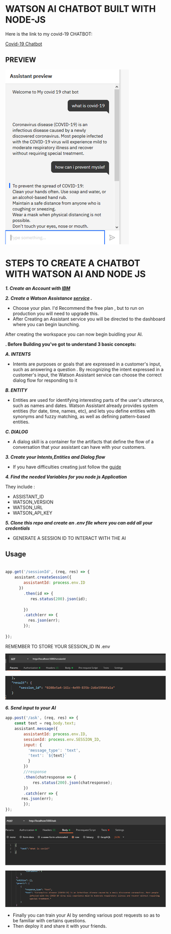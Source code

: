 # WATSON AI CHATBOT BUILT WITH NODE-JS

Here is the link to my covid-19 CHATBOT:

[Covid-19 Chatbot](https://web-chat.global.assistant.watson.cloud.ibm.com/preview.html?region=eu-gb&integrationID=32f97eff-79cd-4068-b298-12af6e473664&serviceInstanceID=9c8c1dfb-49b0-41cf-b5c4-bc2bbd9d2614)

## PREVIEW

![](screenshots/preview.png)


# STEPS TO CREATE A CHATBOT WITH WATSON AI AND NODE JS

***1. Create an Account with [IBM](https://cloud.ibm.com/)***

***2. Create a Watson Assistance [service](https://cloud.ibm.com/catalog/services/conversation) .***

* Choose your plan. I'd Recommend the free plan , but to run on production you will need to upgrade this.
* After Creating an Assistant service you will be directed to the dashboard where you can begin launching.

After creating the workspace you can now begin buidling your AI.

 __. Before Building you've got to understand 3 basic concepts:__

***A. INTENTS***

- Intents are purposes or goals that are expressed in a customer's input, such as answering a question . By recognizing the intent expressed in a customer's input, the Watson Assistant service can choose the correct dialog flow for responding to it

***B. ENTITY***

- Entities are used for identifying interesting parts of the user's utterance, such as names and dates. Watson Assistant already provides system entities (for date, time, names, etc), and lets you define entities with synonyms and fuzzy matching, as well as defining pattern-based entities.

***C. DIALOG***

- A dialog skill is a container for the artifacts that define the flow of a conversation that your assistant can have with your customers.


***3. Create your Intents,Entities and Dialog flow***

- If you have difficulties creating just follow the [guide](https://cloud.ibm.com/docs/assistant?topic=assistant-getting-started#getting-started-tutorial)

***4. Find the needed Variables for you node js Application***

They include :
 - ASSISTANT_ID
 - WATSON_VERSION
- WATSON_URL
- WATSON_API_KEY

***5. Clone this repo and create an .env file where you can add all your credentials***

- GENERATE A SESSION ID TO INTERACT WITH THE AI
## Usage

```javascript

app.get('/sessionId', (req, res) => {
    assistant.createSession({
        assistantId: process.env.ID
      })
        .then(id => {
           res.status(200).json(id);
           
        })
        .catch(err => {
          res.json(err);
        });

});
```

REMEMBER TO STORE YOUR SESSION_ID IN .env


![](screenshots/sessionId.png)

![](screenshots/result.png)


***6. Send input to your AI***
```js
app.post('/ask', (req, res) => {
    const text = req.body.text;
    assistant.message({
        assistantId: process.env.ID,
        sessionId: process.env.SESSION_ID,
        input: {
          'message_type': 'text',
          'text': `${text}`
          }
        })
        //response
        .then(chatresponse => {
            res.status(200).json(chatresponse);
        })
        .catch(err => {
       res.json(err);
        });
});
```
![](screenshots/ask.png)

![](screenshots/answer.png)



- Finally you can train your AI by sending various post requests so as to be familiar with certains questions.
- Then deploy it and share it with your friends.


